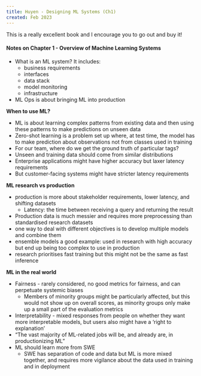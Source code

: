 ```yaml
---
title: Huyen - Designing ML Systems (Ch1)
created: Feb 2023
---
```


This is a really excellent book and I encourage you to go out and buy it!

#### Notes on Chapter 1 - Overview of Machine Learning Systems

- What is an ML system? It includes: 
    - business requirements
    - interfaces
    - data stack
    - model monitoring
    - infrastructure
- ML Ops is about bringing ML into production

**When to use ML?**

- ML is about learning complex patterns from existing data and then using these patterns to make predictions on unseen data
- Zero-shot learning is a problem set up where, at test time, the model has to make prediction about observations not from classes used in training
- For our team, where do we get the ground truth of particular tags?
- Unseen and training data should come from similar distributions 
- Enterprise applications might have higher accuracy but laxer latency requirements
- But customer-facing systems might have stricter latency requirements

**ML research vs production**

- production is more about stakeholder requirements, lower latency, and shifting datasets
    - Latency: the time between receiving a query and returning the result
- Production data is much messier and requires more preprocessing than standardised research datasets
- one way to deal with different objectives is to develop multiple models and combine them
- ensemble models a good example: used in research with high accuracy but end up being too complex to use in production
- research prioritises fast training but this might not be the same as fast inference

**ML in the real world**

- Fairness - rarely considered, no good metrics for fairness, and can perpetuate systemic biases
    - Members of minority groups might be particularly affected, but this would not show up on overall scores, as minority groups only make up a small part of the evaluation metrics
- Interpretability - mixed responses from people on whether they want more interpretable models, but users also might have a ‘right to explanation’
- “The vast majority of ML-related jobs will be, and already are, in productionizing ML”
- ML should learn more from SWE
    - SWE has separation of code and data but ML is more mixed together, and requires more vigilance about the data used in training and in deployment